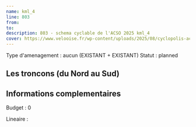 ```yaml
---
name: kml_4 
line: 803
from: 
to:  
description: 803 - schema cyclable de l'ACSO 2025 kml_4 
cover: https://www.velooise.fr/wp-content/uploads/2025/08/cyclopolis-acso-803.jpg
---
```

Type d'amenagement : aucun (EXISTANT + EXISTANT)
Statut : planned
## Les troncons (du Nord au Sud)

## Informations complementaires

Budget  : 0 

Lineaire :

